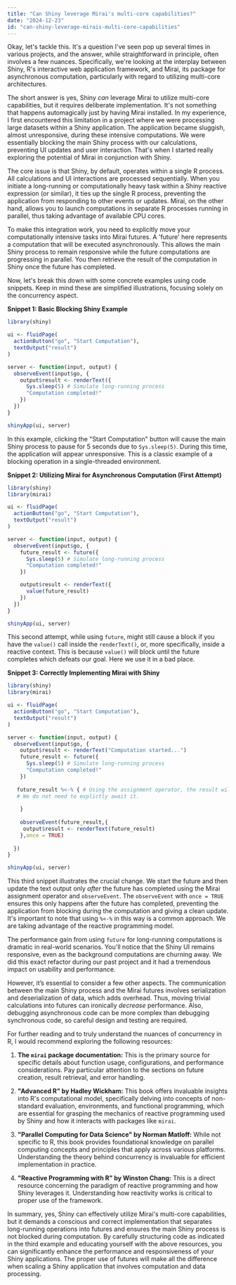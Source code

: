 ```yaml
---
title: "Can Shiny leverage Mirai's multi-core capabilities?"
date: "2024-12-23"
id: "can-shiny-leverage-mirais-multi-core-capabilities"
---
```


Okay, let's tackle this. It's a question I've seen pop up several times in various projects, and the answer, while straightforward in principle, often involves a few nuances. Specifically, we're looking at the interplay between Shiny, R's interactive web application framework, and Mirai, its package for asynchronous computation, particularly with regard to utilizing multi-core architectures.

The short answer is yes, Shiny *can* leverage Mirai to utilize multi-core capabilities, but it requires deliberate implementation. It's not something that happens automagically just by having Mirai installed. In my experience, I first encountered this limitation in a project where we were processing large datasets within a Shiny application. The application became sluggish, almost unresponsive, during these intensive computations. We were essentially blocking the main Shiny process with our calculations, preventing UI updates and user interaction. That's when I started really exploring the potential of Mirai in conjunction with Shiny.

The core issue is that Shiny, by default, operates within a single R process. All calculations and UI interactions are processed sequentially. When you initiate a long-running or computationally heavy task within a Shiny reactive expression (or similar), it ties up the single R process, preventing the application from responding to other events or updates. Mirai, on the other hand, allows you to launch computations in separate R processes running in parallel, thus taking advantage of available CPU cores.

To make this integration work, you need to explicitly move your computationally intensive tasks into Mirai futures. A 'future' here represents a computation that will be executed asynchronously. This allows the main Shiny process to remain responsive while the future computations are progressing in parallel. You then retrieve the result of the computation in Shiny once the future has completed.

Now, let's break this down with some concrete examples using code snippets. Keep in mind these are simplified illustrations, focusing solely on the concurrency aspect.

**Snippet 1: Basic Blocking Shiny Example**

```R
library(shiny)

ui <- fluidPage(
  actionButton("go", "Start Computation"),
  textOutput("result")
)

server <- function(input, output) {
  observeEvent(input$go, {
    output$result <- renderText({
      Sys.sleep(5) # Simulate long-running process
      "Computation completed!"
    })
  })
}

shinyApp(ui, server)
```

In this example, clicking the "Start Computation" button will cause the main Shiny process to pause for 5 seconds due to `Sys.sleep(5)`. During this time, the application will appear unresponsive. This is a classic example of a blocking operation in a single-threaded environment.

**Snippet 2: Utilizing Mirai for Asynchronous Computation (First Attempt)**

```R
library(shiny)
library(mirai)

ui <- fluidPage(
  actionButton("go", "Start Computation"),
  textOutput("result")
)

server <- function(input, output) {
  observeEvent(input$go, {
    future_result <- future({
      Sys.sleep(5) # Simulate long-running process
      "Computation completed!"
    })

    output$result <- renderText({
      value(future_result)
    })
  })
}

shinyApp(ui, server)
```

This second attempt, while using `future`, might still cause a block if you have the `value()` call inside the `renderText()`, or, more specifically, inside a reactive context. This is because `value()` will block until the future completes which defeats our goal. Here we use it in a bad place.

**Snippet 3: Correctly Implementing Mirai with Shiny**

```R
library(shiny)
library(mirai)

ui <- fluidPage(
  actionButton("go", "Start Computation"),
  textOutput("result")
)

server <- function(input, output) {
  observeEvent(input$go, {
    output$result <- renderText("Computation started...")
    future_result <- future({
      Sys.sleep(5) # Simulate long-running process
      "Computation completed!"
    })
    
   future_result %<-% { # Using the assignment operator, the result will be retrieved and become the value for future_result 
   # We do not need to explictly await it.
      
    }
    
    observeEvent(future_result,{
     output$result <- renderText(future_result)
    },once = TRUE)
    
  })
}

shinyApp(ui, server)
```

This third snippet illustrates the crucial change. We start the future and then update the text output only *after* the future has completed using the Mirai assignment operator and `observeEvent`. The `observeEvent` with `once = TRUE` ensures this only happens after the future has completed, preventing the application from blocking during the computation and giving a clean update. It's important to note that using `%<-%` in this way is a common approach. We are taking advantage of the reactive programming model.

The performance gain from using `future` for long-running computations is dramatic in real-world scenarios. You'll notice that the Shiny UI remains responsive, even as the background computations are churning away. We did this exact refactor during our past project and it had a tremendous impact on usability and performance.

However, it’s essential to consider a few other aspects. The communication between the main Shiny process and the Mirai futures involves serialization and deserialization of data, which adds overhead. Thus, moving trivial calculations into futures can ironically *decrease* performance. Also, debugging asynchronous code can be more complex than debugging synchronous code, so careful design and testing are required.

For further reading and to truly understand the nuances of concurrency in R, I would recommend exploring the following resources:

1.  **The `mirai` package documentation:**  This is the primary source for specific details about function usage, configurations, and performance considerations. Pay particular attention to the sections on future creation, result retrieval, and error handling.

2. **"Advanced R" by Hadley Wickham:** This book offers invaluable insights into R's computational model, specifically delving into concepts of non-standard evaluation, environments, and functional programming, which are essential for grasping the mechanics of reactive programming used by Shiny and how it interacts with packages like `mirai`.

3.  **"Parallel Computing for Data Science" by Norman Matloff:** While not specific to R, this book provides foundational knowledge on parallel computing concepts and principles that apply across various platforms. Understanding the theory behind concurrency is invaluable for efficient implementation in practice.

4. **"Reactive Programming with R" by Winston Chang:** This is a direct resource concerning the paradigm of reactive programming and how Shiny leverages it. Understanding how reactivity works is critical to proper use of the framework.

In summary, yes, Shiny can effectively utilize Mirai's multi-core capabilities, but it demands a conscious and correct implementation that separates long-running operations into futures and ensures the main Shiny process is not blocked during computation. By carefully structuring code as indicated in the third example and educating yourself with the above resources, you can significantly enhance the performance and responsiveness of your Shiny applications. The proper use of futures will make all the difference when scaling a Shiny application that involves computation and data processing.
